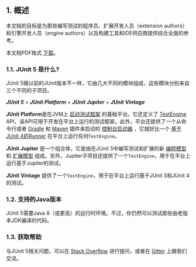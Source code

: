 ## 1. 概述
本文档的目标是为那些编写测试的程序员、扩展开发人员（extension authors）和引擎开发人员（engine authors）以及构建工具和IDE供应商提供综合全面的参考。

本文档PDF格式 [下载](https://github.com/sjyuan-cc/sjyuan-cc.github.io/raw/master/assets/documents/junit5-user-guide-cn.pdf)。

### 1.1. JUnit 5 是什么?
JUnit 5跟以前的JUnit版本不一样，它由几大不同的模块组成，这些模块分别来自三个不同的子项目。

***JUnit 5*** = ***JUnit Platform*** + ***JUnit Jupiter*** + ***JUnit Vintage***

**JUnit Platform**是在JVM上 [启动测试框架](#71-junit-platform启动器api) 的基础平台。它还定义了 [TestEngine](http://junit.org/junit5/docs/current/api/org/junit/platform/engine/TestEngine.html) API，该API可用于开发在平台上运行的测试框架。此外，平台还提供了一个从命令行或者 [Gradle](#421-gradle) 和 [Maven](#422-maven) 插件来启动的 [控制台启动器](#43-控制台启动器) ，它就好比一个 [基于JUnit 4的Runner](#44-使用junit-4运行junit-platform) 在平台上运行任何`TestEngine`。

**JUnit Jupiter** 是一个组合体，它是由在JUnit 5中编写测试和扩展的新 [编程模型](#3-编写测试) 和 [扩展模型](#5-扩展模型) 组成。另外，Jupiter子项目还提供了一个`TestEngine`，用于在平台上运行基于Jupiter的测试。

**JUnit Vintage** 提供了一个`TestEngine`，用于在平台上运行基于JUnit 3和JUnit 4的测试。

### 1.2. 支持的Java版本
JUnit 5需要Java 8（或更高）的运行时环境。不过，你仍然可以测试那些由老版本JDK编译的代码。

### 1.3. 获取帮助
与JUnit 5相关问题，可以在 [Stack Overflow](https://stackoverflow.com/questions/tagged/junit5)
进行提问，或者在 [Gitter](https://gitter.im/junit-team/junit5) 上跟我们交流。
